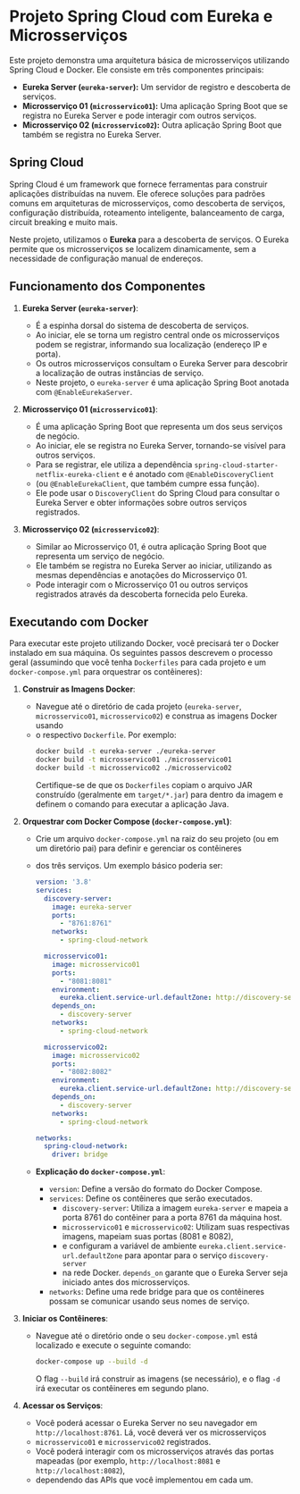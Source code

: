 # Projeto Spring Cloud com Eureka e Microsserviços

Este projeto demonstra uma arquitetura básica de microsserviços utilizando Spring Cloud e Docker. Ele consiste em três componentes principais:

* **Eureka Server (`eureka-server`):** Um servidor de registro e descoberta de serviços.
* **Microsserviço 01 (`microsservico01`):** Uma aplicação Spring Boot que se registra no Eureka Server e pode interagir com outros serviços.
* **Microsserviço 02 (`microsservico02`):** Outra aplicação Spring Boot que também se registra no Eureka Server.

## Spring Cloud

Spring Cloud é um framework que fornece ferramentas para construir aplicações distribuídas na nuvem. Ele oferece soluções para padrões comuns 
em arquiteturas de microsserviços, como descoberta de serviços, configuração distribuída, roteamento inteligente, balanceamento de carga, circuit breaking e muito mais.

Neste projeto, utilizamos o **Eureka** para a descoberta de serviços. O Eureka permite que os microsserviços se localizem dinamicamente, sem 
a necessidade de configuração manual de endereços.

## Funcionamento dos Componentes

1.  **Eureka Server (`eureka-server`)**:
    * É a espinha dorsal do sistema de descoberta de serviços.
    * Ao iniciar, ele se torna um registro central onde os microsserviços podem se registrar, informando sua localização (endereço IP e porta).
    * Os outros microsserviços consultam o Eureka Server para descobrir a localização de outras instâncias de serviço.
    * Neste projeto, o `eureka-server` é uma aplicação Spring Boot anotada com `@EnableEurekaServer`.

2.  **Microsserviço 01 (`microsservico01`)**:
    * É uma aplicação Spring Boot que representa um dos seus serviços de negócio.
    * Ao iniciar, ele se registra no Eureka Server, tornando-se visível para outros serviços.
    * Para se registrar, ele utiliza a dependência `spring-cloud-starter-netflix-eureka-client` e é anotado com `@EnableDiscoveryClient`
    * (ou `@EnableEurekaClient`, que também cumpre essa função).
    * Ele pode usar o `DiscoveryClient` do Spring Cloud para consultar o Eureka Server e obter informações sobre outros serviços registrados.

3.  **Microsserviço 02 (`microsservico02`)**:
    * Similar ao Microsserviço 01, é outra aplicação Spring Boot que representa um serviço de negócio.
    * Ele também se registra no Eureka Server ao iniciar, utilizando as mesmas dependências e anotações do Microsserviço 01.
    * Pode interagir com o Microsserviço 01 ou outros serviços registrados através da descoberta fornecida pelo Eureka.

## Executando com Docker

Para executar este projeto utilizando Docker, você precisará ter o Docker instalado em sua máquina. Os seguintes passos descrevem o processo
geral (assumindo que você tenha `Dockerfiles` para cada projeto e um `docker-compose.yml` para orquestrar os contêineres):

1.  **Construir as Imagens Docker**:
    * Navegue até o diretório de cada projeto (`eureka-server`, `microsservico01`, `microsservico02`) e construa as imagens Docker usando
    * o respectivo `Dockerfile`. Por exemplo:
        ```bash
        docker build -t eureka-server ./eureka-server
        docker build -t microsservico01 ./microsservico01
        docker build -t microsservico02 ./microsservico02
        ```
        Certifique-se de que os `Dockerfiles` copiam o arquivo JAR construído (geralmente em `target/*.jar`) para dentro da imagem e
      definem o comando para executar a aplicação Java.

2.  **Orquestrar com Docker Compose (`docker-compose.yml`)**:
    * Crie um arquivo `docker-compose.yml` na raiz do seu projeto (ou em um diretório pai) para definir e gerenciar os contêineres
    * dos três serviços. Um exemplo básico poderia ser:

        ```yaml
        version: '3.8'
        services:
          discovery-server:
            image: eureka-server
            ports:
              - "8761:8761"
            networks:
              - spring-cloud-network

          microsservico01:
            image: microsservico01
            ports:
              - "8081:8081"
            environment:
              eureka.client.service-url.defaultZone: http://discovery-server:8761/eureka
            depends_on:
              - discovery-server
            networks:
              - spring-cloud-network

          microsservico02:
            image: microsservico02
            ports:
              - "8082:8082"
            environment:
              eureka.client.service-url.defaultZone: http://discovery-server:8761/eureka
            depends_on:
              - discovery-server
            networks:
              - spring-cloud-network

        networks:
          spring-cloud-network:
            driver: bridge
        ```

    * **Explicação do `docker-compose.yml`**:
        * `version`: Define a versão do formato do Docker Compose.
        * `services`: Define os contêineres que serão executados.
            * `discovery-server`: Utiliza a imagem `eureka-server` e mapeia a porta 8761 do contêiner para a porta 8761 da máquina host.
            * `microsservico01` e `microsservico02`: Utilizam suas respectivas imagens, mapeiam suas portas (8081 e 8082),
            * e configuram a variável de ambiente `eureka.client.service-url.defaultZone` para apontar para o serviço `discovery-server`
            * na rede Docker. `depends_on` garante que o Eureka Server seja iniciado antes dos microsserviços.
        * `networks`: Define uma rede bridge para que os contêineres possam se comunicar usando seus nomes de serviço.

3.  **Iniciar os Contêineres**:
    * Navegue até o diretório onde o seu `docker-compose.yml` está localizado e execute o seguinte comando:
        ```bash
        docker-compose up --build -d
        ```
        O flag `--build` irá construir as imagens (se necessário), e o flag `-d` irá executar os contêineres em segundo plano.

4.  **Acessar os Serviços**:
    * Você poderá acessar o Eureka Server no seu navegador em `http://localhost:8761`. Lá, você deverá ver os microsserviços
    * `microsservico01` e `microsservico02` registrados.
    * Você poderá interagir com os microsserviços através das portas mapeadas (por exemplo, `http://localhost:8081` e `http://localhost:8082`),
    * dependendo das APIs que você implementou em cada um.

